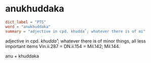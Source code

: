 # anukhuddaka

``` toml
dict_label = "PTS"
word = "anukhuddaka"
summary = "adjective in cpd. khudda˚; whatever there is of mi"
```

adjective in cpd. *khudda˚*; whatever there is of minor things, all less important items Vin.ii.287 = DN.ii.154 = Mil.142; Mil.144.

anu \+ khuddaka

